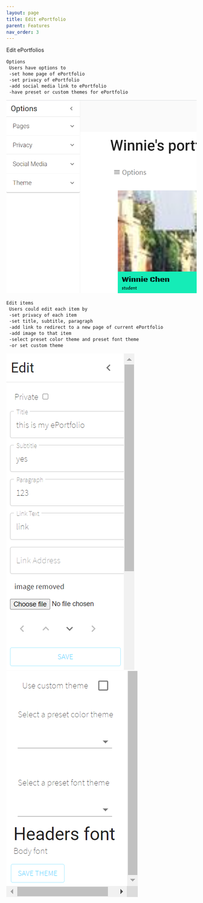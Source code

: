 ```yaml
---
layout: page
title: Edit ePortfolio
parent: Features
nav_order: 3
---
```


Edit ePortfolios                                  

    Options
     Users have options to      
     -set home page of ePortfolio       
     -set privacy of ePortfolio         
     -add social media link to ePortfolio       
     -have preset or custom themes for ePortfolio
                                                      
![option0](../img/option0.PNG)                         
                                          


    Edit items
     Users could edit each item by     
     -set privacy of each item          
     -set title, subtitle, paragraph             
     -add link to redirect to a new page of current ePortfolio              
     -add image to that item        
     -select preset color theme and preset font theme      
     -or set custom theme                
                                                        
![edit1](../img/edit1.PNG)                                    
![edit2](../img/edit2.PNG)                                     
                                                          
                                                      
   